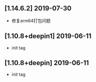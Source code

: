 ## [1.14.6.2] 2019-07-30

*  修复arm64打包问题

## [1.10.8+deepin1] 2019-06-11

*  init tag

## [1.10.8+deepin] 2019-06-11

*  init tag


